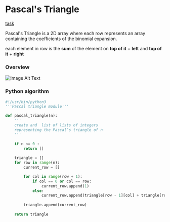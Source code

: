# Pascal's Triangle
[task](https://drive.google.com/file/d/1EWYYtf-URRHhJByaxymCfUoRN8g55E1a/view?usp=sharing)

Pascal's Triangle is a 2D array where each row represents an array containing the coefficients of the binomial expansion.

each element in row is the **sum** of the element on **top of it** + **left** and **top of it** + **right**

### Overview

![Image Alt Text](https://codescracker.com/python/images/pascal-triangle-python.JPG)

### Python algorithm

```python
#!/usr/bin/python3
'''Pascal triangle module'''

def pascal_triangle(n):
	'''
	create and  list of lists of integers
	representing the Pascal’s triangle of n
	'''

	if n <= 0 :
		return []
	
	triangle = []
	for row in range(n):
		current_row = []

		for col in range(row + 1):
			if col == 0 or col == row:
				current_row.append(1)
			else:
				current_row.append(triangle[row - 1][col] + triangle[row - 1][col - 1])
		
		triangle.append(current_row)
	
	return triangle
```
